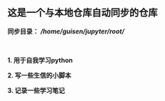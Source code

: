 ## 这是一个与本地仓库自动同步的仓库
**同步目录：** ***/home/guisen/jupyter/root/***

<br/>

**1. 用于自我学习python**

**2. 写一些生信的小脚本**

**3. 记录一些学习笔记**

